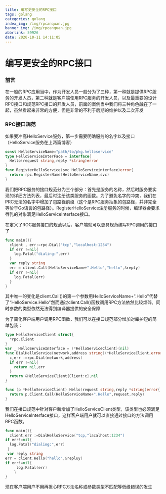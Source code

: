 ```yaml
---
title: 编写更安全的RPC接口
tags: golang
categories: golang
index_img: /img/rpcanquan.jpg
banner_img: /img/rpcanquan.jpg
abbrlink: 59926
date: 2020-10-11 14:11:05
---
```




# 编写更安全的RPC接口

### 前言

在一般的RPC应用当中，作为开发人员一般分为了三种，第一种就是提供RPC服务的开发人员，第二种就是客户端使用RPC服务的开发人员，以及最重要的设计RPC接口和规范RPC接口的开发人员，前面的案例当中我们将三种角色融在了一起，虽然看起来非常的方便，但是非常的不利于后期的维护以及二次开发



### RPC接口规范

如果要冲高HelloService服务，第一步需要明确服务的名字以及接口（HelloService服务在上两篇博客）



```go
const HelloServiceName="path/to/pkg.helloservice"
type HelloServiceInterFace = interface{
  Hello(request string,reply *string)error
}
func RegisterHelloService(svc HelloServiceinterface)error{
  return rpc.RegisterName(HelloServiceName,svc)
}
```

我们把RPC服务的接口规范分为三个部分：首先是服务的名称，然后时服务要实现的详细方法列表，最后时注册该类服务的函数。为了避免名字的冲突，我们在PRC无法的名字中增加了包路径前缀（这个是RPC服务抽象的包路径，并非完全等价于Go语言的包路径）。RegisterHelloService注册服务的时候，编译器会要求唇乳的对象满足HelloServiceInterface接口。

在定义了ROC服务接口的规范以后，客户端就可以更具规范编写RPC调用的接口了

```go
func main(){
  client , err:=rpc.Dial("tcp","localhost:1234")
  if err !=nil{
    log.Fatal("dialing:",err)
  }
  var reply string
  err = client.Call(HelloServiceName+".Hello","hello",&reply)
  if err !=nil{
    log.Fatal(err)
  }
}
```

其中唯一的变化是client.Call()的第一个参数用HelloServiceName+".Hello"代替了“HelloService.Hello"然而通过client.Call()函数调用RPC方法依然比较烦碎，同时参数的类型依然无法得到编译器提供的安全保障

为了简化客户端用户调用RPC函数，我们可以在接口规范部分增加对库护短的简单包装：



```go
type HelloServiceClient struct{
  *rpc.Client
}
var _ HelloServiceInterface = (*HelloServiceClient)(nil)
func DialHelloService(network,address string)(*HelloServiceClient,error){
  c,err :=rpc.Dial(network,address)
  if err !=nil{
    return nil,err
  }
  return &HelloServiceClient{Client:c},nil
}

func (p *HelloServiceClient) Hello(request string,reply *string)error{
  return p.Client.Call(HelloServiceName+".Hello",request,reply)
}
```

我们在接口规范中针对客户新增加了HelloServiceClient类型，该类型也必须满足HelloServiceInterface接口，这样客户端用户就可以直接通过接口的方法调用RPC函数。

```go
func main(){
  client,err :=DialHelloService("tcp,"lacalhost:1234")
if err!=nil{
  log.Fatal("dialing:",err)
 }
 var reply string
err = client.Hello("hello",&repluy)
if err!=nil{
     log.Fatal(err)
	}
}
```

现在客户端用户不用再担心RPC方法名称或参数类型不匹配等低级错误的发生

